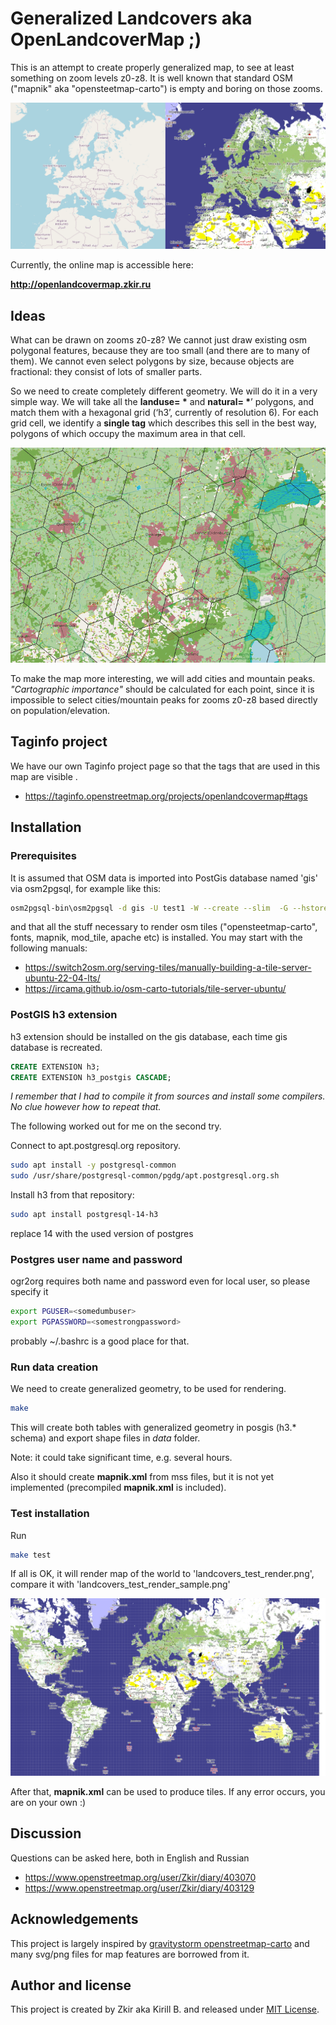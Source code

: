 #  Generalized Landcovers aka OpenLandcoverMap ;)

This is an attempt to create properly generalized map, to see at least something on zoom levels z0-z8. It is well known that standard OSM ("mapnik" aka "opensteetmap-carto") is empty and boring on those zooms.

![picture: landcovers vs osm standard](pic01_landcovers_vs_mapnik.png)

Currently, the online map is accessible here: 

**http://openlandcovermap.zkir.ru**

## Ideas
What can be drawn on zooms z0-z8? 
We cannot just draw existing osm polygonal features, because they are too small 
(and there are to many of them). We cannot even select polygons by size, because objects are fractional: 
they consist of lots of smaller parts.

So we need to create completely different geometry.  We will do it in a very simple way. 
We will take all the  <b>landuse= *</b> and <b>natural= *</b>’ polygons,  and match them with a hexagonal grid (‘h3’, currently of resolution 6).  For each grid cell, we identify a **single tag** which describes this sell in the best way, polygons of which occupy the maximum area in that cell.

![picture: polygon grid matching](pic02_h3grid.png)


To make the map more interesting, we will add cities and mountain peaks. _"Cartographic importance"_ should be calculated for each point, since it is impossible to select cities/mountain peaks for zooms z0-z8 based directly on population/elevation.

## Taginfo project

We have our own Taginfo project page so that the tags that are used in this map are visible . 

* https://taginfo.openstreetmap.org/projects/openlandcovermap#tags

## Installation
### Prerequisites
It is assumed that OSM data is imported into PostGis database named 'gis' via osm2pgsql, for example like this: 

```sh
osm2pgsql-bin\osm2pgsql -d gis -U test1 -W --create --slim  -G --hstore --tag-transform-script z:\home\zkir\src\openstreetmap-carto/openstreetmap-carto.lua -C 0 --flat-nodes d:\nodes.bin --number-processes 8 -S z:\home\zkir\src\openstreetmap-carto\openstreetmap-carto.style -r pbf "d:\_planet.osm\planet-231211.osm.pbf"
```

and that all the stuff necessary to render osm tiles ("opensteetmap-carto", fonts, mapnik, mod_tile, apache etc) is installed. You may start with the following manuals: 

* https://switch2osm.org/serving-tiles/manually-building-a-tile-server-ubuntu-22-04-lts/
* https://ircama.github.io/osm-carto-tutorials/tile-server-ubuntu/

### PostGIS h3 extension
h3 extension should be installed on the gis database, each time gis database is recreated.

```sql
CREATE EXTENSION h3;
CREATE EXTENSION h3_postgis CASCADE;
```
_I remember that I had to compile it from sources and install some compilers. No clue however how to repeat that._

The following worked out for me on the second try.

Connect to apt.postgresql.org repository.

```sh
sudo apt install -y postgresql-common
sudo /usr/share/postgresql-common/pgdg/apt.postgresql.org.sh
```

Install h3 from that repository:  

```sh
sudo apt install postgresql-14-h3
```
replace 14 with the used version of postgres

### Postgres user name and password
ogr2org requires both name and password even for local user, so please specify it

```sh
export PGUSER=<somedumbuser>
export PGPASSWORD=<somestrongpassword>
```
probably ~/.bashrc is a good place for that.

### Run data creation
We need to create generalized geometry, to be used for rendering. 

```sh
make
```
This will create both tables with generalized geometry in posgis (h3.* schema) and export shape files in _data_ folder.

Note: it could take significant time, e.g. several hours.

Also it should create **mapnik.xml** from  mss files, but it is not yet implemented (precompiled **mapnik.xml** is included).

### Test installation

Run 

```sh
make test
```

If all is OK, it will render map of the world to 'landcovers_test_render.png', compare it with 'landcovers_test_render_sample.png'

![landcovers_test_render_sample.png](landcovers_test_render_sample.png)

After that, **mapnik.xml** can be used to produce tiles. If any error occurs, you are on your own :)

## Discussion

Questions can be asked here, both in English and Russian

* https://www.openstreetmap.org/user/Zkir/diary/403070
* https://www.openstreetmap.org/user/Zkir/diary/403129

## Acknowledgements
This project is largely inspired by [gravitystorm openstreetmap-carto](https://github.com/gravitystorm/openstreetmap-carto) and many svg/png files for map features are borrowed from it.

## Author and license
This project is created by Zkir aka Kirill B. and released under [MIT License](LICENSE.md).


